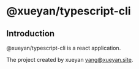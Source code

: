 # @xueyan/typescript-cli

## Introduction

@xueyan/typescript-cli is a react application.

The project created by xueyan <yang@xueyan.site>.
